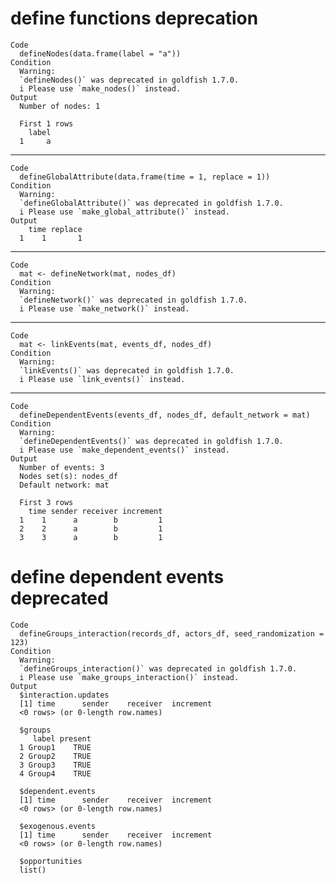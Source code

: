 # define functions deprecation

    Code
      defineNodes(data.frame(label = "a"))
    Condition
      Warning:
      `defineNodes()` was deprecated in goldfish 1.7.0.
      i Please use `make_nodes()` instead.
    Output
      Number of nodes: 1 
      
      First 1 rows
        label
      1     a

---

    Code
      defineGlobalAttribute(data.frame(time = 1, replace = 1))
    Condition
      Warning:
      `defineGlobalAttribute()` was deprecated in goldfish 1.7.0.
      i Please use `make_global_attribute()` instead.
    Output
        time replace
      1    1       1

---

    Code
      mat <- defineNetwork(mat, nodes_df)
    Condition
      Warning:
      `defineNetwork()` was deprecated in goldfish 1.7.0.
      i Please use `make_network()` instead.

---

    Code
      mat <- linkEvents(mat, events_df, nodes_df)
    Condition
      Warning:
      `linkEvents()` was deprecated in goldfish 1.7.0.
      i Please use `link_events()` instead.

---

    Code
      defineDependentEvents(events_df, nodes_df, default_network = mat)
    Condition
      Warning:
      `defineDependentEvents()` was deprecated in goldfish 1.7.0.
      i Please use `make_dependent_events()` instead.
    Output
      Number of events: 3 
      Nodes set(s): nodes_df 
      Default network: mat 
      
      First 3 rows
        time sender receiver increment
      1    1      a        b         1
      2    2      a        b         1
      3    3      a        b         1

# define dependent events deprecated

    Code
      defineGroups_interaction(records_df, actors_df, seed_randomization = 123)
    Condition
      Warning:
      `defineGroups_interaction()` was deprecated in goldfish 1.7.0.
      i Please use `make_groups_interaction()` instead.
    Output
      $interaction.updates
      [1] time      sender    receiver  increment
      <0 rows> (or 0-length row.names)
      
      $groups
         label present
      1 Group1    TRUE
      2 Group2    TRUE
      3 Group3    TRUE
      4 Group4    TRUE
      
      $dependent.events
      [1] time      sender    receiver  increment
      <0 rows> (or 0-length row.names)
      
      $exogenous.events
      [1] time      sender    receiver  increment
      <0 rows> (or 0-length row.names)
      
      $opportunities
      list()
      

